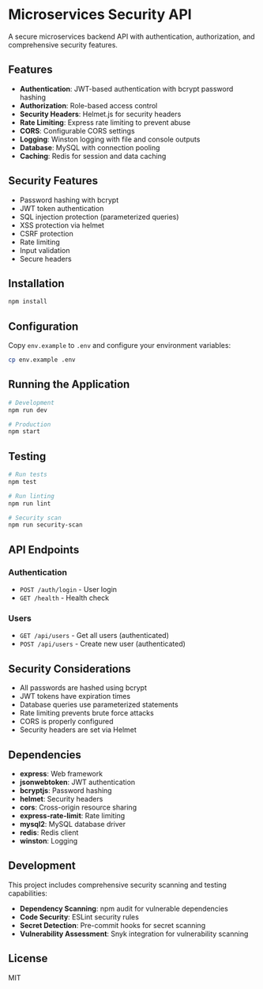 # Microservices Security API

A secure microservices backend API with authentication, authorization, and comprehensive security features.

## Features

- **Authentication**: JWT-based authentication with bcrypt password hashing
- **Authorization**: Role-based access control
- **Security Headers**: Helmet.js for security headers
- **Rate Limiting**: Express rate limiting to prevent abuse
- **CORS**: Configurable CORS settings
- **Logging**: Winston logging with file and console outputs
- **Database**: MySQL with connection pooling
- **Caching**: Redis for session and data caching

## Security Features

- Password hashing with bcrypt
- JWT token authentication
- SQL injection protection (parameterized queries)
- XSS protection via helmet
- CSRF protection
- Rate limiting
- Input validation
- Secure headers

## Installation

```bash
npm install
```

## Configuration

Copy `env.example` to `.env` and configure your environment variables:

```bash
cp env.example .env
```

## Running the Application

```bash
# Development
npm run dev

# Production
npm start
```

## Testing

```bash
# Run tests
npm test

# Run linting
npm run lint

# Security scan
npm run security-scan
```

## API Endpoints

### Authentication
- `POST /auth/login` - User login
- `GET /health` - Health check

### Users
- `GET /api/users` - Get all users (authenticated)
- `POST /api/users` - Create new user (authenticated)

## Security Considerations

- All passwords are hashed using bcrypt
- JWT tokens have expiration times
- Database queries use parameterized statements
- Rate limiting prevents brute force attacks
- CORS is properly configured
- Security headers are set via Helmet

## Dependencies

- **express**: Web framework
- **jsonwebtoken**: JWT authentication
- **bcryptjs**: Password hashing
- **helmet**: Security headers
- **cors**: Cross-origin resource sharing
- **express-rate-limit**: Rate limiting
- **mysql2**: MySQL database driver
- **redis**: Redis client
- **winston**: Logging

## Development

This project includes comprehensive security scanning and testing capabilities:

- **Dependency Scanning**: npm audit for vulnerable dependencies
- **Code Security**: ESLint security rules
- **Secret Detection**: Pre-commit hooks for secret scanning
- **Vulnerability Assessment**: Snyk integration for vulnerability scanning

## License

MIT
